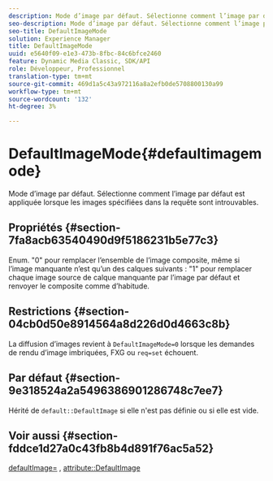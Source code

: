 ```yaml
---
description: Mode d’image par défaut. Sélectionne comment l’image par défaut est appliquée lorsque les images spécifiées dans la requête sont introuvables.
seo-description: Mode d’image par défaut. Sélectionne comment l’image par défaut est appliquée lorsque les images spécifiées dans la requête sont introuvables.
seo-title: DefaultImageMode
solution: Experience Manager
title: DefaultImageMode
uuid: e5640f09-e1e3-473b-8fbc-84c6bfce2460
feature: Dynamic Media Classic, SDK/API
role: Développeur, Professionnel
translation-type: tm+mt
source-git-commit: 469d1a5c43a972116a8a2efb0de5708800130a99
workflow-type: tm+mt
source-wordcount: '132'
ht-degree: 3%

---
```



# DefaultImageMode{#defaultimagemode}

Mode d’image par défaut. Sélectionne comment l’image par défaut est appliquée lorsque les images spécifiées dans la requête sont introuvables.

## Propriétés {#section-7fa8acb63540490d9f5186231b5e77c3}

Enum. &quot;0&quot; pour remplacer l’ensemble de l’image composite, même si l’image manquante n’est qu’un des calques suivants : &quot;1&quot; pour remplacer chaque image source de calque manquante par l’image par défaut et renvoyer le composite comme d’habitude.

## Restrictions {#section-04cb0d50e8914564a8d226d0d4663c8b}

La diffusion d’images revient à `DefaultImageMode=0` lorsque les demandes de rendu d’image imbriquées, FXG ou `req=set` échouent.

## Par défaut {#section-9e318524a2a5496386901286748c7ee7}

Hérité de `default::DefaultImage` si elle n&#39;est pas définie ou si elle est vide.

## Voir aussi {#section-fddce1d27a0c43fb8b4d891f76ac5a52}

[defaultImage=](../../../../../is-api/image-catalog/image-serving-api-ref/c-image-catalog-reference/c-attributes-reference/r-is-cat-defaultimage.md#reference-8e9900e129f54ed68462a3c2fc3bc433) ,  [attribute::DefaultImage](../../../../../is-api/http-ref/image-serving-api-ref/c-http-protocol-reference/c-command-reference/r-is-http-defaultimage.md#reference-209aa6ce830f490483412eb26af67fd2)
